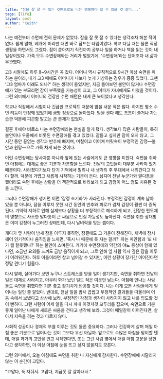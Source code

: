 ```yaml
---
title: "잠을 잘 잘 수 있는 것만으로도 나는 행복하다 할 수 있을 것 같다..."
tags: [life]
layout: post
author: "Keith"
---
```


나는 예전부터 수면에 전혀 문제가 없었다. 잠을 잘 못 잘 수 있다는 생각조차 해본 적이 없다. 쉽게 말해, 베개에 머리만 대면 바로 잠드는 타입이었다. 학교 다닐 때는 물론 직장 생활을 하면서도 그랬다. 잠이 쏟아지기 직전까지 공부나 일을 하거나 책을 읽는 것이 내 일상이었다. 가족 모두 수면장애와는 거리가 멀었기에, ‘수면장애’라는 단어조차 내 삶과 무관했다.

고3 시절에도 하루 8~9시간은 꼭 잤다. 어머니 역시 규칙적으로 9시간 이상 숙면을 취하는 분이라, 내가 고3 때에도 어머니가 나보다 늦게 기상하는 경우가 종종 있었다. 그땐 ‘고3 엄마가 이래도 되나?’ 하는 생각이 들었지만, 지금 돌아보면 불안이 많거나 수면장애가 있는 부모라면 잠이 부족했을 가능성이 크고, 그 여파가 자녀에게도 미쳤을 것이다. 그런 의미에서 어머니의 건강한 수면 패턴은 내게 큰 복이었다고 생각한다.

학교나 직장에서 시험이나 긴급한 프로젝트 때문에 밤을 새운 적은 많다. 하지만 평소 수면 리듬이 안정돼 있었기에 금방 정상으로 돌아왔다. 밤을 샌다 해도 틈틈이 졸거나 자는 습관 덕분에 피곤함 말고는 큰 문제가 없었다.

결혼 후에야 비로소 나는 수면장애라는 현실을 알게 됐다. 생각보다 많은 사람들이, 특히 불안이나 우울에서 비롯된 수면장애를 겪고 있었다. 잠들고 싶지만 잠이 오지 않고, 그 시간 동안 끝없는 생각과 반추에 빠지며, 며칠이고 이어져 머릿속이 부정적인 감정—불안과 원망—으로 가득 차게 되는 것이다.

이런 수면장애는 당사자뿐 아니라 옆에 있는 사람에게도 큰 영향을 미친다. 숙면을 취하면 아침에는 대체로 좋은 기분과 차분함을 느낀다. 전날의 고민들이 대부분 사라져 있기 때문이다. 사라졌다기보다 단기 기억에서 밀려나 내 생각의 주 무대에서 내려간다고 해야 할까. 덕분에 가볍고 새롭게 시작하는 기분이 든다. 심지어 전날 누군가와 말다툼을 했더라도 숙면 후에는 상황을 더 객관적으로 바라보게 되고 감정이 어느 정도 치유된 것을 느낀다.

그러나 수면장애가 생기면 이런 ‘감정 초기화’가 사라진다. 부정적인 감정이 계속 남아 있을 뿐 아니라, 잠을 이루지 못한 시간 동안의 반추와 피로가 겹쳐 감정이 훨씬 더 증폭된다. 기억력 저하로 인해 실제보다 상황을 더 부정적으로 해석하게 되고, 긴장한 편도체의 영향으로 사소한 말다툼이 큰 싸움으로 번질 가능성도 높아진다. 숙면을 취한 상대방은 이미 감정이 누그러진 상태인데, 다시 날벼락을 맞는 셈이다.

게다가 옆 사람이 밤새 잠을 이루지 못하면, 잠결에도 그 기운이 전해진다. 새벽에 잠시 깨어 인기척이나 움직임을 느끼면, ‘혹시 나 때문에 못 자는 걸까?’ 하는 미안함과 ‘또 내가 뭘 잘못했나?’ 하는 불안이 스며든다. 거기에 수면장애와 약간의 야뇨 증상이 함께 있다면, 조금만 요의를 느껴도 금방 움직이게 되고, 그로 인해 옆 사람 역시 깊은 잠을 이루기 어려워진다. 하루 이틀이라면 참고 넘어갈 수 있지만, 이런 상황이 장기간 이어진다면 정말 견디기 힘들다.

다시 말해, 살아가다 보면 누구나 스트레스를 받을 일이 생기지만, 숙면을 취하면 전날의 일은 대체로 사라지고, 아무리 화가 났던 일도 작은 여운만 남는다. 아침에 만나는 사람들도 숙면을 취했다면 기분 좋고 활기차게 반응할 것이다. 나는 이게 모든 사람들에게 일어나는 일인 줄 알았다. 반대로, 전날 일을 밤새 곱씹고 부정적인 결과들을 떠올리며 어둠 속에서 보냈다고 상상해 보라. 부정적인 감정과 생각이 사라지지 않고 나를 압도할 것이 뻔하다. 그런 사람이 어제 일을 다시 꺼내 이것저것 꼬투리를 잡으며, 숙면으로 기분 좋게 일어난 나에게 새로운 싸움을 건다고 생각해 보라. 그것이 매일같이 이어진다면, 살아서 지옥을 겪는 것과 다르지 않다.

사회적 성공이나 경제적 부를 이루는 것도 물론 중요하다. 그러나 건강하게 살며 매일 아침 좋은 기분으로 일어나는 것이 그보다 우선 아닐까. 앞으로도 수많은 아침을 맞이할 텐데, 매일 과거의 고민을 안고 시작한다면, 또는 그런 사람 옆에서 매일 아침 고문을 당한다고 생각하면, 더 이상 아침에 눈을 뜨고 싶지 않을지도 모른다.

그런 의미에서, 오늘 아침에도 숙면을 취한 나 자신에게 감사한다. 수면장애에 시달리지 않는 이 순간이 고맙다.

"고맙다, 푹 자줘서. 고맙다, 지금껏 잘 살아내서."